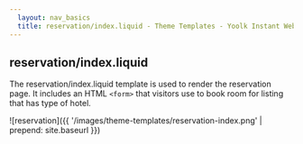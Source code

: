 ```yaml
---
  layout: nav_basics
  title: reservation/index.liquid - Theme Templates - Yoolk Instant Website Themes
---
```


<h2 class="section-title">reservation/index.liquid</h2>

The reservation/index.liquid template is used to render the reservation page. It includes an HTML <code>&lt;form&gt;</code> that visitors use to book room for listing that has type of hotel.

![reservation]({{ '/images/theme-templates/reservation-index.png' | prepend: site.baseurl }})
